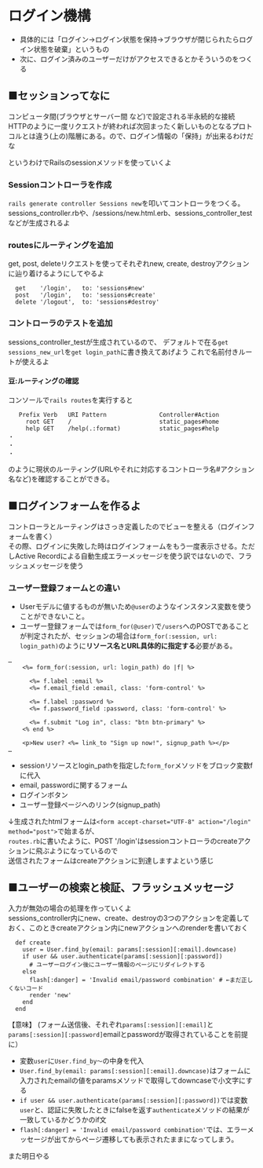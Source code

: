 # ログイン機構
- 具体的には「ログイン→ログイン状態を保持→ブラウザが閉じられたらログイン状態を破棄」というもの
- 次に、ログイン済みのユーザーだけがアクセスできるとかそういうのをつくる


## ■セッションってなに
コンピュータ間(ブラウザとサーバー間 など)で設定される半永続的な接続  
HTTPのように一度リクエストが終われば次回まったく新しいものとなるプロトコルとは違う(上の)階層にある。ので、ログイン情報の「保持」が出来るわけだな  

というわけでRailsのsessionメソッドを使っていくよ

### Sessionコントローラを作成
```rails generate controller Sessions new```を叩いてコントローラをつくる。
sessions_controller.rbや、/sessions/new.html.erb、sessions_controller_testなどが生成されるよ

### routesにルーティングを追加
get, post, deleteリクエストを使ってそれぞれnew, create, destroyアクションに辿り着けるようにしてやるよ
```
  get    '/login',   to: 'sessions#new'
  post   '/login',   to: 'sessions#create'
  delete '/logout',  to: 'sessions#destroy'
```
### コントローラのテストを追加
sessions_controller_testが生成されているので、
デフォルトで在る```get sessions_new_url```を```get login_path```に書き換えてあげよう これで名前付きルートが使えるよ

#### 豆:ルーティングの確認
コンソールで```rails routes```を実行すると
```
   Prefix Verb   URI Pattern               Controller#Action
     root GET    /                         static_pages#home
     help GET    /help(.:format)           static_pages#help
・
・
・
```
のように現状のルーティング(URLやそれに対応するコントローラ名#アクション名など)を確認することができる。

## ■ログインフォームを作るよ
コントローラとルーティングはさっき定義したのでビューを整える（ログインフォームを書く）  
その際、ログインに失敗した時はログインフォームをもう一度表示させる。ただしActive Recordによる自動生成エラーメッセージを使う訳ではないので、フラッシュメッセージを使う

### ユーザー登録フォームとの違い
- Userモデルに値するものが無いため```@user```のようなインスタンス変数を使うことができないこと。 
- ユーザー登録フォームでは```form_for(@user)```で```/users```へのPOSTであることが判定されたが、セッションの場合は```form_for(:session, url: login_path)```のように**リソース名とURL具体的に指定する**必要がある。

```
…
    <%= form_for(:session, url: login_path) do |f| %>

      <%= f.label :email %>
      <%= f.email_field :email, class: 'form-control' %>

      <%= f.label :password %>
      <%= f.password_field :password, class: 'form-control' %>

      <%= f.submit "Log in", class: "btn btn-primary" %>
    <% end %>

    <p>New user? <%= link_to "Sign up now!", signup_path %></p>
…
```
- sessionリソースとlogin_pathを指定した```form_for```メソッドをブロック変数fに代入
- email, passwordに関するフォーム
- ログインボタン
- ユーザー登録ページへのリンク(signup_path)

↓生成されたhtmlフォームは```<form accept-charset="UTF-8" action="/login" method="post">```で始まるが、  
```routes.rb```に書いたように、POST '/login'はsessionコントローラのcreateアクションに飛ぶようになっているので  
送信されたフォームはcreateアクションに到達しますよという感じ

## ■ユーザーの検索と検証、フラッシュメッセージ
入力が無効の場合の処理を作っていくよ  
sessions_controller内にnew、create、destroyの3つのアクションを定義しておく、このときcreateアクション内にnewアクションへのrenderを書いておく
```
  def create
    user = User.find_by(email: params[:session][:email].downcase)
    if user && user.authenticate(params[:session][:password])
      # ユーザーログイン後にユーザー情報のページにリダイレクトする
    else
      flash[:danger] = 'Invalid email/password combination' # ←まだ正しくないコード
      render 'new'
    end
  end
```
【意味】
(フォーム送信後、それぞれ```params[:session][:email]```と```params[:session][:password]```emailとpasswordが取得されていることを前提に）  
- 変数```user```に```User.find_by～```の中身を代入
 - ```User.find_by(email: params[:session][:email].downcase)```はフォームに入力されたemailの値をparamsメソッドで取得してdowncaseで小文字にする
 - ```if user && user.authenticate(params[:session][:password])```では変数```user```と、認証に失敗したときにfalseを返す```authenticate```メソッドの結果が一致しているかどうかのif文
- ```flash[:danger] = 'Invalid email/password combination'```では、エラーメッセージが出てからページ遷移しても表示されたままになってしまう。

また明日やる


